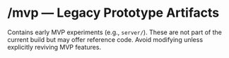 # /mvp — Legacy Prototype Artifacts

Contains early MVP experiments (e.g., `server/`). These are not part of the
current build but may offer reference code. Avoid modifying unless explicitly
reviving MVP features.
